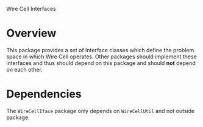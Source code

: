 Wire Cell Interfaces

# Overview

This package provides a set of Interface classes which define the
problem space in which Wire Cell operates.  Other packages should
implement these interfaces and thus should depend on this package and
should **not** depend on each other.

# Dependencies

The `WireCellIface` package only depends on `WireCellUtil` and not outside package.
